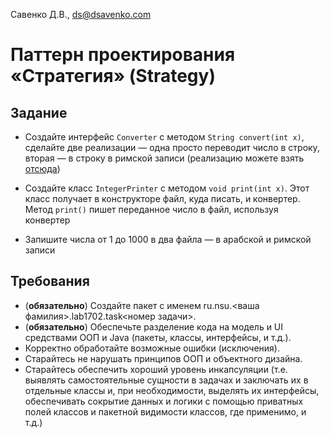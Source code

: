 Савенко Д.В., <ds@dsavenko.com>

# Паттерн проектирования «Стратегия» (Strategy)

## Задание

- Создайте интерфейс `Converter` с методом `String convert(int x)`, сделайте две реализации — одна просто переводит число в строку, вторая — в строку в римской записи (реализацию можете взять [отсюда](https://stackoverflow.com/questions/12967896/converting-integers-to-roman-numerals-java/19759564#19759564))

- Создайте класс `IntegerPrinter` с методом `void print(int x)`. Этот класс получает в конструкторе файл, куда писать, и конвертер. Метод `print()` пишет переданное число в файл, используя конвертер

- Запишите числа от 1 до 1000 в два файла — в арабской и римской записи

## Требования

- (**обязательно**) Создайте пакет с именем ru.nsu.<ваша фамилия>.lab1702.task<номер задачи>.
- (**обязательно**) Обеспечьте разделение кода на модель и UI средствами ООП и Java (пакеты, классы, интерфейсы, и т.д.).
- Корректно обработайте возможные ошибки (исключения).
- Старайтесь не нарушать принципов ООП и объектного дизайна.
- Старайтесь обеспечить хороший уровень инкапсуляции (т.е. выявлять самостоятельные сущности в задачах и заключать их в отдельные классы и, при необходимости, выделять их интерфейсы, обеспечивать сокрытие данных и логики с помощью приватных полей классов и пакетной видимости классов, где применимо, и т.д.)

